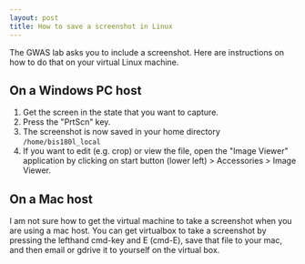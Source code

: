 ```yaml
---
layout: post
title: How to save a screenshot in Linux
---
```

The GWAS lab asks you to include a screenshot.  Here are instructions on how to do that on your virtual Linux machine.

## On a Windows PC host

1. Get the screen in the state that you want to capture.
2. Press the "PrtScn" key.
3. The screenshot is now saved in your home directory `/home/bis180l_local`
3. If you want to edit (e.g. crop) or view the file, open the "Image Viewer" application by clicking on start button (lower left) > Accessories > Image Viewer.

## On a Mac host

I am not sure how to get the virtual machine to take a screenshot when you are using a mac host.  You can get virtualbox to take a screenshot by pressing the lefthand cmd-key and E (cmd-E), save that file to your mac, and then email or gdrive it to yourself on the virtual box.